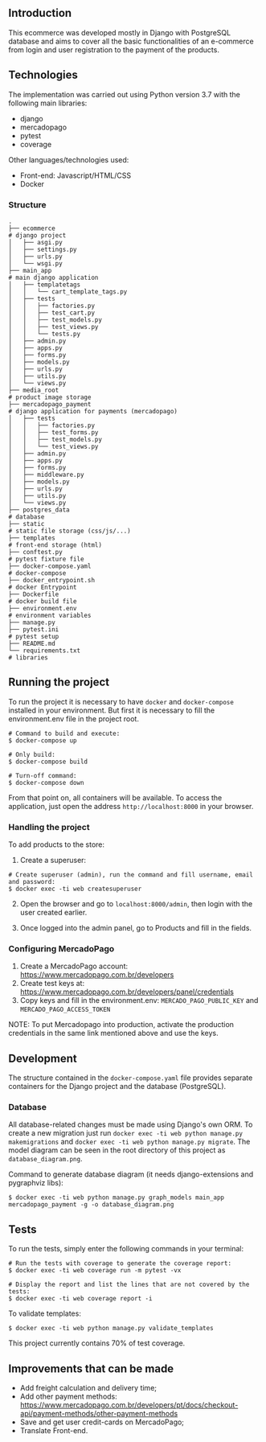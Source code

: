 ## Introduction

This ecommerce was developed mostly in Django with PostgreSQL database and aims to
cover all the basic functionalities of an e-commerce from login and user registration to the
payment of the products.


## Technologies

The implementation was carried out using Python version 3.7 with the following main libraries:

 - django
 - mercadopago
 - pytest
 - coverage

Other languages/technologies used:

 - Front-end: Javascript/HTML/CSS
 - Docker

### Structure

```shell
.
├── ecommerce                                                             # django project
│   ├── asgi.py
│   ├── settings.py
│   ├── urls.py
│   └── wsgi.py
├── main_app                                                              # main django application
│   ├── templatetags
│   │   └── cart_template_tags.py
│   ├── tests
│   │   ├── factories.py
│   │   ├── test_cart.py
│   │   ├── test_models.py
│   │   ├── test_views.py
│   │   └── tests.py
│   ├── admin.py
│   ├── apps.py
│   ├── forms.py
│   ├── models.py
│   ├── urls.py
│   ├── utils.py
│   └── views.py
├── media_root                                                            # product image storage
├── mercadopago_payment                                                   # django application for payments (mercadopago)
│   ├── tests
│   │   ├── factories.py
│   │   ├── test_forms.py
│   │   ├── test_models.py
│   │   └── test_views.py
│   ├── admin.py
│   ├── apps.py
│   ├── forms.py
│   ├── middleware.py
│   ├── models.py
│   ├── urls.py
│   ├── utils.py
│   └── views.py
├── postgres_data                                                         # database
├── static                                                                # static file storage (css/js/...)
├── templates                                                             # front-end storage (html)
├── conftest.py                                                           # pytest fixture file
├── docker-compose.yaml                                                   # docker-compose
├── docker_entrypoint.sh                                                  # docker Entrypoint
├── Dockerfile                                                            # docker build file
├── environment.env                                                       # environment variables
├── manage.py
├── pytest.ini                                                            # pytest setup
├── README.md
└── requirements.txt                                                      # libraries
```


## Running the project

To run the project it is necessary to have `docker` and `docker-compose` installed in your environment. But first it is necessary to fill the environment.env file in the project root.

```shell
# Command to build and execute:
$ docker-compose up

# Only build:
$ docker-compose build

# Turn-off command:
$ docker-compose down
```

From that point on, all containers will be available.
To access the application, just open the address `http://localhost:8000` in your browser.

### Handling the project

To add products to the store:

1. Create a superuser:
```shell
# Create superuser (admin), run the command and fill username, email and password:
$ docker exec -ti web createsuperuser
```

2. Open the browser and go to `localhost:8000/admin`, then login with the user created earlier.

3. Once logged into the admin panel, go to Products and fill in the fields.

### Configuring MercadoPago

 1. Create a MercadoPago account: https://www.mercadopago.com.br/developers
 2. Create test keys at: https://www.mercadopago.com.br/developers/panel/credentials
 2. Copy keys and fill in the environment.env: `MERCADO_PAGO_PUBLIC_KEY` and `MERCADO_PAGO_ACCESS_TOKEN`

NOTE: To put Mercadopago into production, activate the production credentials in the same link mentioned above and use the keys.


## Development

The structure contained in the `docker-compose.yaml` file provides separate containers for the Django project and the database (PostgreSQL).

### Database

All database-related changes must be made using Django's own ORM. To create a new migration just run `docker exec -ti web python manage.py makemigrations` and `docker exec -ti web python manage.py migrate`.
The model diagram can be seen in the root directory of this project as `database_diagram.png`.

Command to generate database diagram (it needs django-extensions and pygraphviz libs):
```shell
$ docker exec -ti web python manage.py graph_models main_app mercadopago_payment -g -o database_diagram.png
```

## Tests

To run the tests, simply enter the following commands in your terminal:

```shell
# Run the tests with coverage to generate the coverage report:
$ docker exec -ti web coverage run -m pytest -vx

# Display the report and list the lines that are not covered by the tests:
$ docker exec -ti web coverage report -i
```

To validate templates:
```shell
$ docker exec -ti web python manage.py validate_templates
```

This project currently contains 70% of test coverage.

## Improvements that can be made

- Add freight calculation and delivery time;
- Add other payment methods:
   https://www.mercadopago.com.br/developers/pt/docs/checkout-api/payment-methods/other-payment-methods
- Save and get user credit-cards on MercadoPago;
- Translate Front-end.
